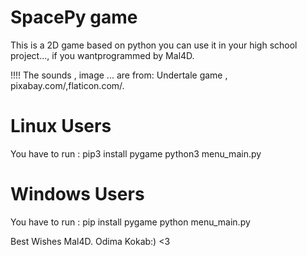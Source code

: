 # SpacePy game 
This is a 2D game based on python you can use it in your high school project..., if you wantprogrammed by  Mal4D.

!!!! The sounds , image ... are from: Undertale game , pixabay.com/,flaticon.com/.

# Linux Users
You have to run :
pip3 install pygame
python3 menu_main.py


# Windows Users
You have to run :
pip install pygame
python menu_main.py



Best Wishes Mal4D. Odima Kokab:) <3 
